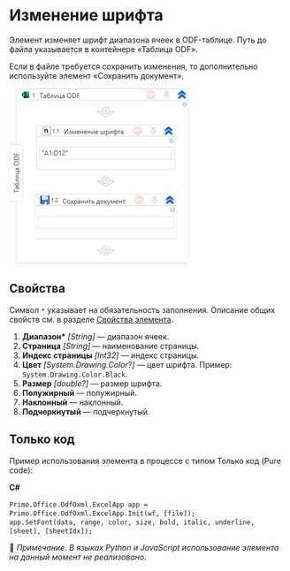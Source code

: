 # Изменение шрифта

Элемент изменяет шрифт диапазона ячеек в ODF-таблице. Путь до файла указывается в контейнере «Таблица ODF».

Если в файле требуется сохранить изменения, то дополнительно используйте элемент «Сохранить документ».

![Элемент «Изменение шрифта»](<../../../../.gitbook/assets1/odf-set-font.png>)

## Свойства

Символ `*` указывает на обязательность заполнения. Описание общих свойств см. в разделе [Свойства элемента](https://docs.primo-rpa.ru/primo-rpa/primo-studio/process/elements#svoistva-elementa).

1. **Диапазон\*** *[String]* — диапазон ячеек.
1. **Страница** *[String]* — наименование страницы.
1. **Индекс страницы** *[Int32]* — индекс страницы.
1. **Цвет** *[System.Drawing.Color?]* — цвет шрифта. Пример: `System.Drawing.Color.Black`.
1. **Размер** *[double?]* — размер шрифта.
1. **Полужирный** — полужирный.
1. **Наклонный** — наклонный.
1. **Подчеркнутый** — подчеркнутый.

  
 ## Только код
Пример использования элемента в процессе с типом Только код (Pure code):  

**C#**  
```
Primo.Office.OdfOxml.ExcelApp app = Primo.Office.OdfOxml.ExcelApp.Init(wf, [file]);
app.SetFont(data, range, color, size, bold, italic, underline, [sheet], [sheetIdx]);
```

:small_orange_diamond: *Примечание. В языках Python и JavaScript использование элемента на данный момент не реализовано.*
